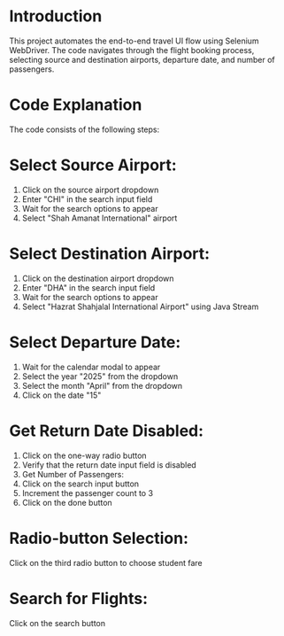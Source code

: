# Introduction
This project automates the end-to-end travel UI flow using Selenium WebDriver. The code navigates through the flight booking process, selecting source and destination airports, departure date, and number of passengers.

# Code Explanation
The code consists of the following steps:
# Select Source Airport:
1. Click on the source airport dropdown
2. Enter "CHI" in the search input field
3. Wait for the search options to appear
4. Select "Shah Amanat International" airport
# Select Destination Airport:
1. Click on the destination airport dropdown
2. Enter "DHA" in the search input field
3. Wait for the search options to appear
4. Select "Hazrat Shahjalal International Airport" using Java Stream
# Select Departure Date:
1. Wait for the calendar modal to appear
2. Select the year "2025" from the dropdown
3. Select the month "April" from the dropdown
4. Click on the date "15"
# Get Return Date Disabled:
1. Click on the one-way radio button
2. Verify that the return date input field is disabled
3. Get Number of Passengers:
4. Click on the search input button
5. Increment the passenger count to 3
6. Click on the done button
# Radio-button Selection:
Click on the third radio button to choose student fare
# Search for Flights:
Click on the search button
